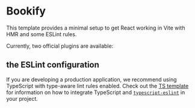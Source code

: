 # Bookify

This template provides a minimal setup to get React working in Vite with HMR and some ESLint rules.

Currently, two official plugins are available:

## the ESLint configuration

If you are developing a production application, we recommend using TypeScript with type-aware lint rules enabled. Check out the [TS template](https://github.com/vitejs/vite/tree/main/packages/create-vite/template-react-ts) for information on how to integrate TypeScript and [`typescript-eslint`](https://typescript-eslint.io) in your project.
